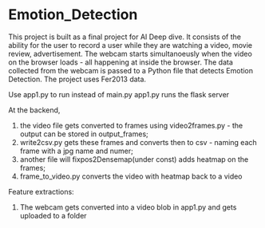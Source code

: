 # Emotion_Detection
This project is built as a final project for AI Deep dive. It consists of the ability for the user to record a user while they are watching a video, movie review, advertisement. The webcam starts simultanoeusly when the video on the browser loads - all happening at inside the browser. The data collected from the webcam is passed to a Python file that detects Emotion Detection. The project uses Fer2013 data.  

Use app1.py to run instead of main.py
app1.py runs the flask server

At the backend, 
1) the video file gets converted to frames using video2frames.py - the output can be stored in output_frames;
2) write2csv.py gets these frames and converts then to csv - naming each frame with a jpg name and numer;
3) another file will fixpos2Densemap(under const) adds heatmap on the frames;
4) frame_to_video.py converts the video with heatmap back to a video

Feature extractions:
1) The webcam gets converted into a video blob in app1.py and gets uploaded to a folder 
